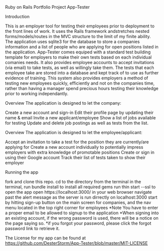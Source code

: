 Ruby on Rails Portfolio Project
App-Tester

Introduction

This is an employer tool for testing their employees prior to deployment to the front lines of work. It uses the Rails framework andstretches nested forms/models/routes in the MVC structure to the limit of my finite ability. The application uses sqlite3 for the database to store a companies information and a list of people who are applying for open positions listed in the application. App-Tester comes equiped with a standard test building template for employers to make their own tests based on each individual comanies needs. It also provides employee accounts to accept invitations (via email) to take tests, as well as willingly take them. The tests that each employee take are stored into a database and kept track of to use as further evidence of training. This system also provides employers a method of testing new employees quickly, efficiently and not on the companies time, rather than having a manager spend precious hours testing their knowledge prior to working independantly.

Overview The application is designed to let the company:

Create a new account and sign-in
Edit their profile page by updating their name & email
Invite a new applicant/employee 
Show a list of jobs available for testing 
Update and delete job postings as well as tests from the list.


Overview The application is designed to let the employee/applicant:

Accept an invitation to take a test for the position they are currently/are applying for
Create a new account individually to potentially impress employers with extra knowledge of promotable positions
Create or sign in using their Google account
Track their list of tests taken to show their employer

Running the app

fork and clone this repo.
cd to the directory from the terminal
in the terminal, run bundle install to install all required gems
run thin start --ssl to open the app
open https://localhost:3000/ in your web browser
navigate past the alert message as the server is run dirrectly on localhost:3000
start by hitting sign-up button on the main screen for companies, and the nav menu located in the top right corner for employees
*Note You have to enter a proper email to be allowed to signup to the application *When signing into an existing account, if the wrong password is used, there will be a notice on the page saying so. *if you forgot your password, please click the forgot password link to retrieve it.

The License for my app can be found at https://github.com/DesterStorm/App-Tester/blob/master/MIT-LICENSE
